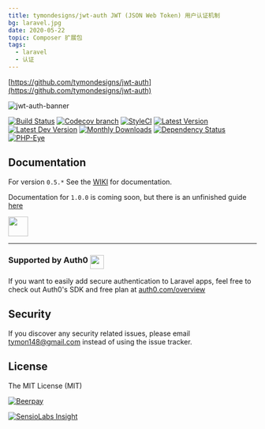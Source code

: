 ```yaml
---
title: tymondesigns/jwt-auth JWT (JSON Web Token) 用户认证机制
bg: laravel.jpg
date: 2020-05-22
topic: Composer 扩展包
tags: 
  - laravel
  - 认证
---
```


[https://github.com/tymondesigns/jwt-auth](https://github.com/tymondesigns/jwt-auth)

![jwt-auth-banner](https://cloud.githubusercontent.com/assets/1801923/9915273/119b9350-5cae-11e5-850b-c941cac60b32.png)

[![Build Status](http://img.shields.io/travis/tymondesigns/jwt-auth/master.svg?style=flat-square)](https://travis-ci.org/tymondesigns/jwt-auth)
[![Codecov branch](https://img.shields.io/codecov/c/github/tymondesigns/jwt-auth/develop.svg?style=flat-square)](https://codecov.io/github/tymondesigns/jwt-auth)
[![StyleCI](https://styleci.io/repos/23680678/shield?style=flat-square)](https://styleci.io/repos/23680678)
[![Latest Version](http://img.shields.io/packagist/v/tymon/jwt-auth.svg?style=flat-square)](https://packagist.org/packages/tymon/jwt-auth)
[![Latest Dev Version](https://img.shields.io/packagist/vpre/tymon/jwt-auth.svg?style=flat-square)](https://packagist.org/packages/tymon/jwt-auth#dev-develop)
[![Monthly Downloads](https://img.shields.io/packagist/dm/tymon/jwt-auth.svg?style=flat-square)](https://packagist.org/packages/tymon/jwt-auth)
[![Dependency Status](https://www.versioneye.com/php/tymon:jwt-auth/dev-develop/badge?style=flat-square)](https://www.versioneye.com/php/tymon:jwt-auth/dev-develop)
[![PHP-Eye](https://php-eye.com/badge/tymon/jwt-auth/tested.svg?style=flat-square)](https://php-eye.com/package/tymon/jwt-auth)

## Documentation

For version `0.5.*` See the [WIKI](https://github.com/tymondesigns/jwt-auth/wiki) for documentation.

Documentation for `1.0.0` is coming soon, but there is an unfinished guide [here](http://jwt-auth.readthedocs.io)

[<img src="https://user-images.githubusercontent.com/1801923/57975478-a7a88900-79c1-11e9-924b-d7fa742f743b.png" height="40">](https://www.patreon.com/bePatron?u=11815122)

-----------------------------------

### Supported by Auth0 <span><img src="https://user-images.githubusercontent.com/1801923/31792116-d4fca9ec-b512-11e7-92eb-56e8d3df8e70.png" height="28" align="top"></span>

If you want to easily add secure authentication to Laravel apps, feel free to check out Auth0's SDK and free plan at [auth0.com/overview](https://auth0.com/overview?utm_source=GHsponsor&utm_medium=GHsponsor&utm_campaign=jwt-auth&utm_content=auth)

## Security

If you discover any security related issues, please email tymon148@gmail.com instead of using the issue tracker.

## License

The MIT License (MIT)

[![Beerpay](https://beerpay.io/tymondesigns/jwt-auth/badge.svg)](https://beerpay.io/tymondesigns/jwt-auth)

[![SensioLabs Insight](https://insight.sensiolabs.com/projects/ba600082-7869-4ea8-b877-0bf6a86d4988/small.png)](https://insight.sensiolabs.com/projects/ba600082-7869-4ea8-b877-0bf6a86d4988)
